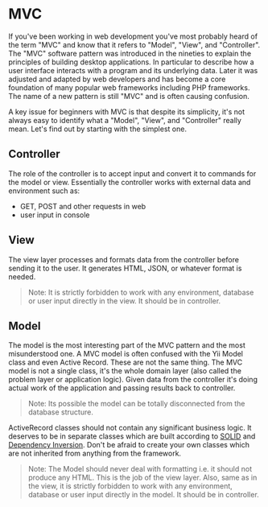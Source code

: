 MVC
===

If you've been working in web development you've most probably heard of the term "MVC" and know that it refers to "Model", "View", and "Controller". The "MVC" software pattern was introduced in the nineties to explain the principles of building desktop applications. In particular to describe how a user interface interacts with a program and its underlying data. Later it was adjusted and adapted by web developers and has become a core foundation of many popular web frameworks including PHP frameworks. The name of a new pattern is still "MVC" and is often causing confusion.

A key issue for beginners with MVC is that despite its simplicity, it's not always easy to identify what a "Model", "View", and "Controller" really mean. Let's find out by starting with the simplest one.


## Controller

The role of the controller is to accept input and convert it to commands for the model or view. Essentially the controller works with external data and environment such as:

- GET, POST and other requests in web
- user input in console

## View

The view layer processes and formats data from the controller before sending it to the user. It generates HTML, JSON, or whatever format is needed.

> Note: It is strictly forbidden to work with any environment, database or user input directly in the view. It should be in controller.

## Model

The model is the most interesting part of the MVC pattern and the most misunderstood one. A MVC model is often confused with the Yii Model class and even Active Record. These are not the same thing. The MVC model is not a single class, it's the whole domain layer (also called the problem layer or application logic). Given data from the controller it's doing actual work of the application and passing results back to controller.

> Note: Its possible the model can be totally disconnected from the database structure.

ActiveRecord classes should not contain any significant business logic. It deserves to be in separate classes which are built according to [SOLID](solid.md) and [Dependency Inversion](dependencies.md). Don't be afraid to create your own classes which are not inherited from anything from the framework.

> Note: The Model should never deal with formatting i.e. it should not produce any HTML. This is the job of the view layer. Also, same as in the view, it is strictly forbidden to work with any environment, database or user input directly in the model. It should be in controller.

